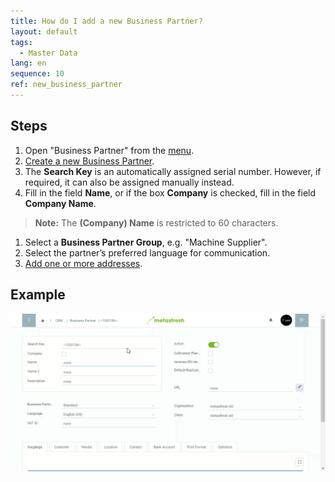 ```yaml
---
title: How do I add a new Business Partner?
layout: default
tags:
  - Master Data
lang: en
sequence: 10
ref: new_business_partner
---
```


## Steps
1. Open "Business Partner" from the [menu](Menu).
1. [Create a new Business Partner](New_Record_Window).
1. The **Search Key** is an automatically assigned serial number. However, if required, it can also be assigned manually instead.
1. Fill in the field **Name**, or if the box **Company** is checked, fill in the field **Company Name**.
 >**Note:** The **(Company) Name** is restricted to 60 characters.

1. Select a **Business Partner Group**, e.g. "Machine Supplier".
1. Select the partner’s preferred language for communication.
1. [Add one or more addresses](Add_address_tab).

## Example

![](assets/New_Business_Partner.gif)
